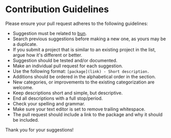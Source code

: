 # Contribution Guidelines

Please ensure your pull request adheres to the following guidelines:

- Suggestion must be related to [bun](https://bun.sh).
- Search previous suggestions before making a new one, as yours may be a duplicate.
- If you submit a project that is similar to an existing project in the list, argue how it's different or better.
- Suggestion should be tested and/or documented.
- Make an individual pull request for each suggestion.
- Use the following format: `[package](link) - Short description.`
- Additions should be ordered in the alphabetical order in the section.
- New categories, or improvements to the existing categorization are welcome.
- Keep descriptions short and simple, but descriptive.
- End all descriptions with a full stop/period.
- Check your spelling and grammar.
- Make sure your text editor is set to remove trailing whitespace.
- The pull request should include a link to the package and why it should be included.

Thank you for your suggestions!
